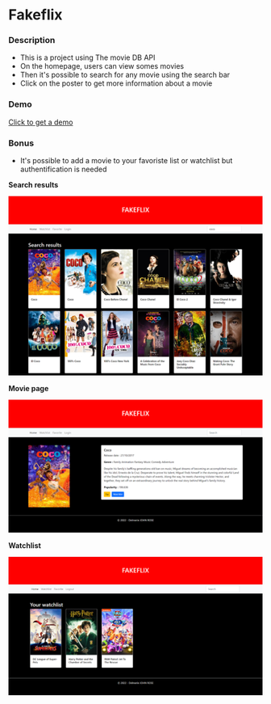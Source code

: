 # Fakeflix

### Description

* This is a project using The movie DB API
* On the homepage, users can view somes movies
* Then it's possible to search for any movie using the search bar
* Click on the poster to get more information about a movie 

### Demo 
 <a href="http://fakeflix.delmerie.fr/home" target="_blank">Click to get a demo</a>

### Bonus
* It's possible to add a movie to your favoriste list or watchlist but authentification is needed


**Search results**

![Search results](https://raw.githubusercontent.com/jdelmerie/fakeflix/main/src/assets/img/search.png)

**Movie page**

![Movie page](https://raw.githubusercontent.com/jdelmerie/fakeflix/main/src/assets/img/moviePage.png)

**Watchlist**

![Watchlist](https://raw.githubusercontent.com/jdelmerie/fakeflix/main/src/assets/img/watchlist.png)
